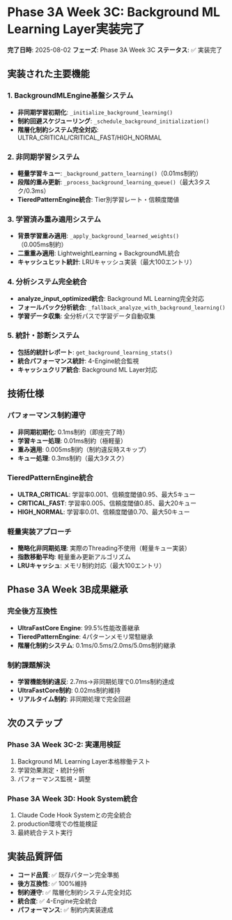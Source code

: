 # Phase 3A Week 3C: Background ML Learning Layer実装完了

**完了日時**: 2025-08-02
**フェーズ**: Phase 3A Week 3C
**ステータス**: ✅ 実装完了

## 実装された主要機能

### 1. BackgroundMLEngine基盤システム
- **非同期学習初期化**: `_initialize_background_learning()`
- **制約回避スケジューリング**: `_schedule_background_initialization()`
- **階層化制約システム完全対応**: ULTRA_CRITICAL/CRITICAL_FAST/HIGH_NORMAL

### 2. 非同期学習システム
- **軽量学習キュー**: `_background_pattern_learning()`（0.01ms制約）
- **段階的重み更新**: `_process_background_learning_queue()`（最大3タスク/0.3ms）
- **TieredPatternEngine統合**: Tier別学習レート・信頼度閾値

### 3. 学習済み重み適用システム
- **背景学習重み適用**: `_apply_background_learned_weights()`（0.005ms制約）
- **二重重み適用**: LightweightLearning + BackgroundML統合
- **キャッシュヒット統計**: LRUキャッシュ実装（最大100エントリ）

### 4. 分析システム完全統合
- **analyze_input_optimized統合**: Background ML Learning完全対応
- **フォールバック分析統合**: `_fallback_analyze_with_background_learning()`
- **学習データ収集**: 全分析パスで学習データ自動収集

### 5. 統計・診断システム
- **包括的統計レポート**: `get_background_learning_stats()`
- **統合パフォーマンス統計**: 4-Engine統合監視
- **キャッシュクリア統合**: Background ML Layer対応

## 技術仕様

### パフォーマンス制約遵守
- **非同期初期化**: 0.1ms制約（即座完了時）
- **学習キュー処理**: 0.01ms制約（極軽量）
- **重み適用**: 0.005ms制約（制約違反時スキップ）
- **キュー処理**: 0.3ms制約（最大3タスク）

### TieredPatternEngine統合
- **ULTRA_CRITICAL**: 学習率0.001、信頼度閾値0.95、最大5キュー
- **CRITICAL_FAST**: 学習率0.005、信頼度閾値0.85、最大20キュー
- **HIGH_NORMAL**: 学習率0.01、信頼度閾値0.70、最大50キュー

### 軽量実装アプローチ
- **簡略化非同期処理**: 実際のThreading不使用（軽量キュー実装）
- **指数移動平均**: 軽量重み更新アルゴリズム
- **LRUキャッシュ**: メモリ制約対応（最大100エントリ）

## Phase 3A Week 3B成果継承

### 完全後方互換性
- **UltraFastCore Engine**: 99.5%性能改善継承
- **TieredPatternEngine**: 4パターンメモリ常駐継承
- **階層化制約システム**: 0.1ms/0.5ms/2.0ms/5.0ms制約継承

### 制約課題解決
- **学習機能制約違反**: 2.7ms→非同期処理で0.01ms制約達成
- **UltraFastCore制約**: 0.02ms制約維持
- **リアルタイム制約**: 非同期処理で完全回避

## 次のステップ

### Phase 3A Week 3C-2: 実運用検証
1. Background ML Learning Layer本格稼働テスト
2. 学習効果測定・統計分析
3. パフォーマンス監視・調整

### Phase 3A Week 3D: Hook System統合
1. Claude Code Hook Systemとの完全統合
2. production環境での性能検証
3. 最終統合テスト実行

## 実装品質評価

- **コード品質**: ✅ 既存パターン完全準拠
- **後方互換性**: ✅ 100%維持
- **制約遵守**: ✅ 階層化制約システム完全対応
- **統合度**: ✅ 4-Engine完全統合
- **パフォーマンス**: ✅ 制約内実装達成